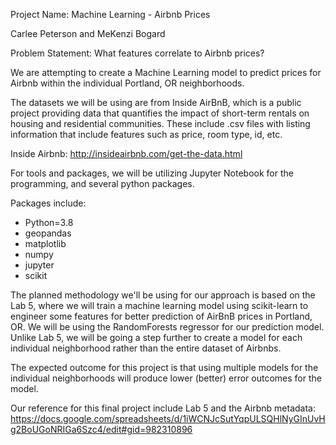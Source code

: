 Project Name: Machine Learning - Airbnb Prices

Carlee Peterson and MeKenzi Bogard

Problem Statement: What features correlate to Airbnb prices?

We are attempting to create a Machine Learning model to predict prices for Airbnb within the individual Portland, OR neighborhoods. 

The datasets we will be using are from Inside AirBnB, which is a public project providing data that quantifies the impact of short-term rentals on housing and residential communities. These include .csv files with listing information that include features such as price, room type, id, etc. 

Inside Airbnb: http://insideairbnb.com/get-the-data.html

For tools and packages, we will be utilizing Jupyter Notebook for the programming, and several python packages.

Packages include:
- Python=3.8
- geopandas
- matplotlib
- numpy
- jupyter
- scikit 

The planned methodology we'll be using for our approach is based on the Lab 5, where  we will train a machine learning model using scikit-learn to engineer some features for better prediction of AirBnB prices in Portland, OR. We will be using the RandomForests regressor for our prediction model. Unlike Lab 5, we will be going a step further to create a model for each individual neighborhood rather than the entire dataset of Airbnbs.

The expected outcome for this project is that using multiple models for the individual neighborhoods will produce lower (better) error outcomes for the model.

Our reference for this final project include Lab 5 and the Airbnb metadata: https://docs.google.com/spreadsheets/d/1iWCNJcSutYqpULSQHlNyGInUvHg2BoUGoNRIGa6Szc4/edit#gid=982310896
